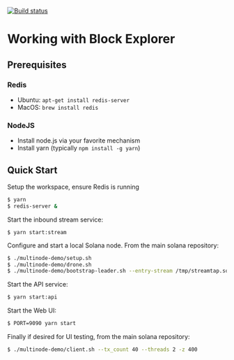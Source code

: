 [![Build status][travis-image]][travis-url]

[travis-image]: https://api.travis-ci.org/solana-labs/blockexplorer.svg?branch=master
[travis-url]: https://travis-ci.org/solana-labs/blockexplorer

# Working with Block Explorer

## Prerequisites

### Redis
* Ubuntu: `apt-get install redis-server`
* MacOS: `brew install redis`

### NodeJS
* Install node.js via your favorite mechanism
* Install yarn (typically `npm install -g yarn`)

## Quick Start
Setup the workspace, ensure Redis is running
```bash
$ yarn
$ redis-server &
```

Start the inbound stream service:
```
$ yarn start:stream
```

Configure and start a local Solana node.  From the main solana repository:
```bash
$ ./multinode-demo/setup.sh
$ ./multinode-demo/drone.sh
$ ./multinode-demo/bootstrap-leader.sh --entry-stream /tmp/streamtap.sock
```

Start the API service:
```bash
$ yarn start:api
```

Start the Web UI:
```bash
$ PORT=9090 yarn start
```

Finally if desired for UI testing, from the main solana repository:
```bash
$ ./multinode-demo/client.sh --tx_count 40 --threads 2 -z 400
```


